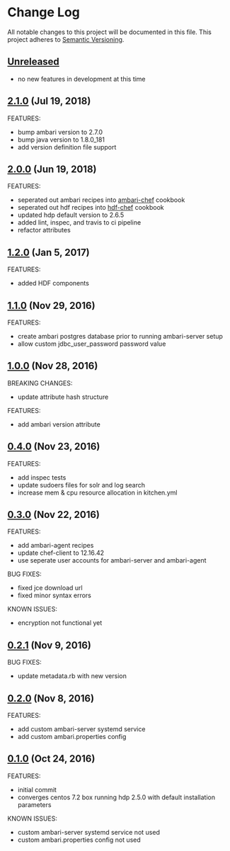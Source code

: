 # Change Log
All notable changes to this project will be documented in this file.
This project adheres to [Semantic Versioning](http://semver.org/).

## [Unreleased](unreleased)

- no new features in development at this time

## [2.1.0](https://github.com/hansohn/hdp-chef/compare/2.1.0...2.1.0) (Jul 19, 2018)

FEATURES:

- bump ambari version to 2.7.0
- bump java version to 1.8.0_181 
- add version definition file support

## [2.0.0](https://github.com/hansohn/hdp-chef/compare/1.2.0...2.0.0) (Jun 19, 2018)

FEATURES:

- seperated out ambari recipes into [ambari-chef](https://github.com/hansohn/ambari-chef) cookbook
- seperated out hdf recipes into [hdf-chef](https://github.com/hansohn/hdf-chef) cookbook
- updated hdp default version to 2.6.5
- added lint, inspec, and travis to ci pipeline
- refactor attributes

## [1.2.0](https://github.com/hansohn/hdp-chef/compare/1.1.0...1.2.0) (Jan 5, 2017)

FEATURES:

- added HDF components

## [1.1.0](https://github.com/hansohn/hdp-chef/compare/1.0.0...1.1.0) (Nov 29, 2016)

FEATURES:

- create ambari postgres database prior to running ambari-server setup
- allow custom jdbc_user_password password value

## [1.0.0](https://github.com/hansohn/hdp-chef/compare/0.4.0...1.0.0) (Nov 28, 2016)

BREAKING CHANGES:

- update attribute hash structure

FEATURES:

- add ambari version attribute

## [0.4.0](https://github.com/hansohn/hdp-chef/compare/0.3.0...0.4.0) (Nov 23, 2016)

FEATURES:

- add inspec tests
- update sudoers files for solr and log search
- increase mem & cpu resource allocation in kitchen.yml

## [0.3.0](https://github.com/hansohn/hdp-chef/compare/0.2.1...0.3.0) (Nov 22, 2016)

FEATURES:

- add ambari-agent recipes
- update chef-client to 12.16.42
- use seperate user accounts for ambari-server and ambari-agent

BUG FIXES:

- fixed jce download url
- fixed minor syntax errors

KNOWN ISSUES:

- encryption not functional yet

## [0.2.1](https://github.com/hansohn/hdp-chef/compare/0.2.0...0.2.1) (Nov 9, 2016)

BUG FIXES:

- update metadata.rb with new version

## [0.2.0](https://github.com/hansohn/hdp-chef/compare/0.1.0...0.2.0) (Nov 8, 2016)

FEATURES:

- add custom ambari-server systemd service
- add custom ambari.properties config

## [0.1.0](https://github.com/hansohn/hdp-chef/compare/0.1.0...0.1.0) (Oct 24, 2016)

FEATURES:

- initial commit
- converges centos 7.2 box running hdp 2.5.0 with default installation parameters

KNOWN ISSUES:

- custom ambari-server systemd service not used
- custom ambari.properties config not used

